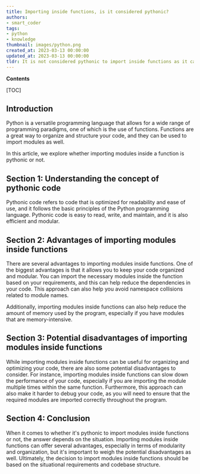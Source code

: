 ```yaml
---
title: Importing inside functions, is it considered pythonic?
authors:
- smart_coder
tags:
- python
- knowledge
thumbnail: images/python.png
created_at: 2023-03-13 00:00:00
updated_at: 2023-03-13 00:00:00
tldr: It is not considered pythonic to import inside functions as it can cause performance issues and break code readability.
---
```


**Contents**

[TOC]

Introduction
------------

Python is a versatile programming language that allows for a wide range of programming paradigms, one of which is the use of functions. Functions are a great way to organize and structure your code, and they can be used to import modules as well. 

In this article, we explore whether importing modules inside a function is pythonic or not. 

Section 1: Understanding the concept of pythonic code
-----------------------------------------------------

Pythonic code refers to code that is optimized for readability and ease of use, and it follows the basic principles of the Python programming language. Pythonic code is easy to read, write, and maintain, and it is also efficient and modular. 

Section 2: Advantages of importing modules inside functions
-----------------------------------------------------------

There are several advantages to importing modules inside functions. One of the biggest advantages is that it allows you to keep your code organized and modular. You can import the necessary modules inside the function based on your requirements, and this can help reduce the dependencies in your code. This approach can also help you avoid namespace collisions related to module names. 

Additionally, importing modules inside functions can also help reduce the amount of memory used by the program, especially if you have modules that are memory-intensive.

Section 3: Potential disadvantages of importing modules inside functions
---------------------------------------------------------------------

While importing modules inside functions can be useful for organizing and optimizing your code, there are also some potential disadvantages to consider. For instance, importing modules inside functions can slow down the performance of your code, especially if you are importing the module multiple times within the same function. Furthermore, this approach can also make it harder to debug your code, as you will need to ensure that the required modules are imported correctly throughout the program.

Section 4: Conclusion
----------------------

When it comes to whether it's pythonic to import modules inside functions or not, the answer depends on the situation. Importing modules inside functions can offer several advantages, especially in terms of modularity and organization, but it's important to weigh the potential disadvantages as well. Ultimately, the decision to import modules inside functions should be based on the situational requirements and codebase structure.
